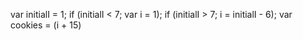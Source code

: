 var initialI = 1;
if (initialI < 7; var i = 1);
if (initialI > 7; i = initialI - 6);
var cookies = (i + 15)
